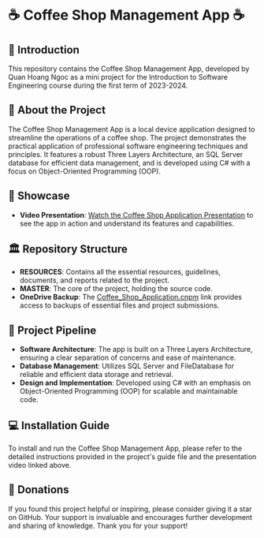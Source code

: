 # ☕ Coffee Shop Management App ☕

## 🌟 Introduction
This repository contains the Coffee Shop Management App, developed by Quan Hoang Ngoc as a mini project for the Introduction to Software Engineering course during the first term of 2023-2024.

## 🚀 About the Project
The Coffee Shop Management App is a local device application designed to streamline the operations of a coffee shop. The project demonstrates the practical application of professional software engineering techniques and principles. It features a robust Three Layers Architecture, an SQL Server database for efficient data management, and is developed using C# with a focus on Object-Oriented Programming (OOP).

## 🌟 Showcase
- **Video Presentation**: [Watch the Coffee Shop Application Presentation](https://youtu.be/qr8Z_AfD1tw) to see the app in action and understand its features and capabilities.

## 🏛️ Repository Structure  
- **RESOURCES**: Contains all the essential resources, guidelines, documents, and reports related to the project.
- **MASTER**: The core of the project, holding the source code.
- **OneDrive Backup**: The [Coffee_Shop_Application.cnpm](https://uithcm-my.sharepoint.com/:f:/g/personal/22521178_ms_uit_edu_vn/EuqxEatwhmBHoCxVAXI40j8BiAY_k02M9gLaAYFJmZNUEg?e=kHtiJj) link provides access to backups of essential files and project submissions.

## 🚀 Project Pipeline
- **Software Architecture**: The app is built on a Three Layers Architecture, ensuring a clear separation of concerns and ease of maintenance.
- **Database Management**: Utilizes SQL Server and FileDatabase for reliable and efficient data storage and retrieval.
- **Design and Implementation**: Developed using C# with an emphasis on Object-Oriented Programming (OOP) for scalable and maintainable code.

## 💻 Installation Guide
To install and run the Coffee Shop Management App, please refer to the detailed instructions provided in the project's guide file and the presentation video linked above.

## 💖 Donations
If you found this project helpful or inspiring, please consider giving it a star on GitHub. Your support is invaluable and encourages further development and sharing of knowledge. Thank you for your support!

